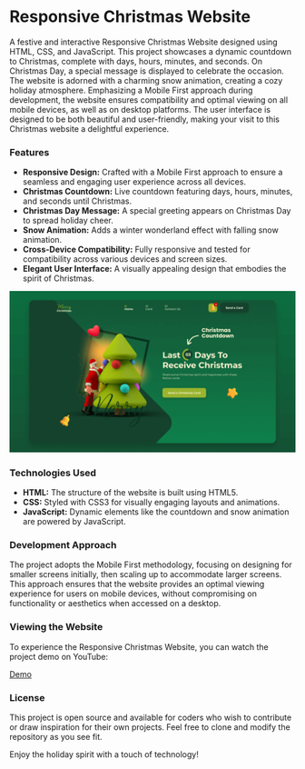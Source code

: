 # Responsive Christmas Website

A festive and interactive Responsive Christmas Website designed using HTML, CSS, and JavaScript. This project showcases a dynamic countdown to Christmas, complete with days, hours, minutes, and seconds. On Christmas Day, a special message is displayed to celebrate the occasion. The website is adorned with a charming snow animation, creating a cozy holiday atmosphere. Emphasizing a Mobile First approach during development, the website ensures compatibility and optimal viewing on all mobile devices, as well as on desktop platforms. The user interface is designed to be both beautiful and user-friendly, making your visit to this Christmas website a delightful experience.

### Features

- **Responsive Design:** Crafted with a Mobile First approach to ensure a seamless and engaging user experience across all devices.
- **Christmas Countdown:** Live countdown featuring days, hours, minutes, and seconds until Christmas.
- **Christmas Day Message:** A special greeting appears on Christmas Day to spread holiday cheer.
- **Snow Animation:** Adds a winter wonderland effect with falling snow animation.
- **Cross-Device Compatibility:** Fully responsive and tested for compatibility across various devices and screen sizes.
- **Elegant User Interface:** A visually appealing design that embodies the spirit of Christmas.

![Website Preview](/preview.png)

### Technologies Used

- **HTML:** The structure of the website is built using HTML5.
- **CSS:** Styled with CSS3 for visually engaging layouts and animations.
- **JavaScript:** Dynamic elements like the countdown and snow animation are powered by JavaScript.

### Development Approach

The project adopts the Mobile First methodology, focusing on designing for smaller screens initially, then scaling up to accommodate larger screens. This approach ensures that the website provides an optimal viewing experience for users on mobile devices, without compromising on functionality or aesthetics when accessed on a desktop.

### Viewing the Website

To experience the Responsive Christmas Website, you can watch the project demo on YouTube:

[Demo](https://ychen463.github.io/xmas-frontend/)

### License

This project is open source and available for coders who wish to contribute or draw inspiration for their own projects. Feel free to clone and modify the repository as you see fit.

Enjoy the holiday spirit with a touch of technology!


